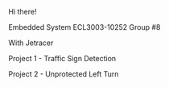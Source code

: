 Hi there!

Embedded System ECL3003-10252
Group #8

With Jetracer

Project 1 - Traffic Sign Detection

Project 2 - Unprotected Left Turn

